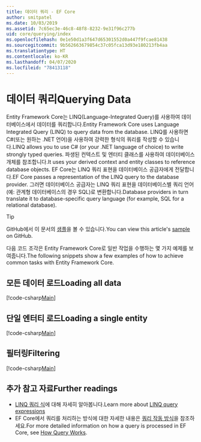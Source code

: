 ```yaml
---
title: 데이터 쿼리 - EF Core
author: smitpatel
ms.date: 10/03/2019
ms.assetid: 7c65ec3e-46c8-48f8-8232-9e31f96c277b
uid: core/querying/index
ms.openlocfilehash: 0e1e50d1a3f647d65301552d0a447f9fcae81438
ms.sourcegitcommit: 9b562663679854c37c05fca13d93e180213fb4aa
ms.translationtype: HT
ms.contentlocale: ko-KR
ms.lasthandoff: 04/07/2020
ms.locfileid: "78413118"
---
```

# <a name="querying-data"></a><span data-ttu-id="a9465-102">데이터 쿼리</span><span class="sxs-lookup"><span data-stu-id="a9465-102">Querying Data</span></span>

<span data-ttu-id="a9465-103">Entity Framework Core는 LINQ(Language-Integrated Query)를 사용하여 데이터베이스에서 데이터를 쿼리합니다.</span><span class="sxs-lookup"><span data-stu-id="a9465-103">Entity Framework Core uses Language Integrated Query (LINQ) to query data from the database.</span></span> <span data-ttu-id="a9465-104">LINQ를 사용하면 C#(또는 원하는 .NET 언어)을 사용하여 강력한 형식의 쿼리를 작성할 수 있습니다.</span><span class="sxs-lookup"><span data-stu-id="a9465-104">LINQ allows you to use C# (or your .NET language of choice) to write strongly typed queries.</span></span> <span data-ttu-id="a9465-105">파생된 컨텍스트 및 엔터티 클래스를 사용하여 데이터베이스 개체를 참조합니다.</span><span class="sxs-lookup"><span data-stu-id="a9465-105">It uses your derived context and entity classes to reference database objects.</span></span> <span data-ttu-id="a9465-106">EF Core는 LINQ 쿼리 표현을 데이터베이스 공급자에게 전달합니다.</span><span class="sxs-lookup"><span data-stu-id="a9465-106">EF Core passes a representation of the LINQ query to the database provider.</span></span> <span data-ttu-id="a9465-107">그러면 데이터베이스 공급자는 LINQ 쿼리 표현을 데이터베이스별 쿼리 언어(예: 관계형 데이터베이스의 경우 SQL)로 변환합니다.</span><span class="sxs-lookup"><span data-stu-id="a9465-107">Database providers in turn translate it to database-specific query language (for example, SQL for a relational database).</span></span>

> [!TIP]
> <span data-ttu-id="a9465-108">GitHub에서 이 문서의 [샘플](https://github.com/dotnet/EntityFramework.Docs/tree/master/samples/core/Querying)을 볼 수 있습니다.</span><span class="sxs-lookup"><span data-stu-id="a9465-108">You can view this article's [sample](https://github.com/dotnet/EntityFramework.Docs/tree/master/samples/core/Querying) on GitHub.</span></span>

<span data-ttu-id="a9465-109">다음 코드 조각은 Entity Framework Core로 일반 작업을 수행하는 몇 가지 예제를 보여줍니다.</span><span class="sxs-lookup"><span data-stu-id="a9465-109">The following snippets show a few examples of how to achieve common tasks with Entity Framework Core.</span></span>

## <a name="loading-all-data"></a><span data-ttu-id="a9465-110">모든 데이터 로드</span><span class="sxs-lookup"><span data-stu-id="a9465-110">Loading all data</span></span>

[!code-csharp[Main](../../../samples/core/Querying/Basics/Sample.cs#LoadingAllData)]

## <a name="loading-a-single-entity"></a><span data-ttu-id="a9465-111">단일 엔터티 로드</span><span class="sxs-lookup"><span data-stu-id="a9465-111">Loading a single entity</span></span>

[!code-csharp[Main](../../../samples/core/Querying/Basics/Sample.cs#LoadingSingleEntity)]

## <a name="filtering"></a><span data-ttu-id="a9465-112">필터링</span><span class="sxs-lookup"><span data-stu-id="a9465-112">Filtering</span></span>

[!code-csharp[Main](../../../samples/core/Querying/Basics/Sample.cs#Filtering)]

## <a name="further-readings"></a><span data-ttu-id="a9465-113">추가 참고 자료</span><span class="sxs-lookup"><span data-stu-id="a9465-113">Further readings</span></span>

- <span data-ttu-id="a9465-114">[LINQ 쿼리 식](/dotnet/csharp/programming-guide/concepts/linq/basic-linq-query-operations)에 대해 자세히 알아봅니다.</span><span class="sxs-lookup"><span data-stu-id="a9465-114">Learn more about [LINQ query expressions](/dotnet/csharp/programming-guide/concepts/linq/basic-linq-query-operations)</span></span>
- <span data-ttu-id="a9465-115">EF Core에서 쿼리를 처리하는 방식에 대한 자세한 내용은 [쿼리 작동 방식](xref:core/querying/how-query-works)을 참조하세요.</span><span class="sxs-lookup"><span data-stu-id="a9465-115">For more detailed information on how a query is processed in EF Core, see [How Query Works](xref:core/querying/how-query-works).</span></span>
